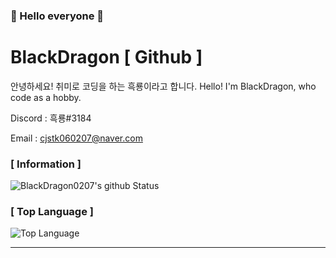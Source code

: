 ### 👋 Hello everyone 👋

# BlackDragon [ Github ]
안녕하세요! 취미로 코딩을 하는 흑룡이라고 합니다.
Hello! I'm BlackDragon, who code as a hobby.

Discord : 흑룡#3184

Email : [cjstk060207@naver.com](mailto:norhu1130@naver.com)

### [ Information ]
![BlackDragon0207's github Status](https://github-readme-stats.vercel.app/api?username=BlackDragon0207&show_icons=true&theme=tokyonight)
### [ Top Language ]
![Top Language](https://github-readme-stats.vercel.app/api/top-langs/?username=BlackDragon0207&theme=tokyonight)<br/>

---

